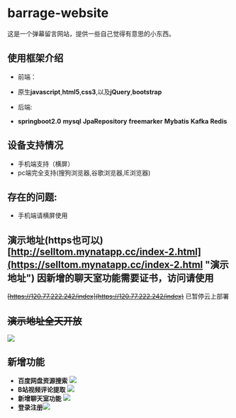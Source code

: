 # barrage-website
这是一个弹幕留言网站，提供一些自己觉得有意思的小东西。


## 使用框架介绍
+ 前端：
 + 原生**javascript**,**html5**,**css3**,以及**jQuery**,**bootstrap**

+ 后端:
 + **springboot2.0** **mysql** **JpaRepository** **freemarker** **Mybatis** **Kafka** **Redis**

## 设备支持情况
+  手机端支持（横屏）
+  pc端完全支持(搜狗浏览器,谷歌浏览器,IE浏览器)
## 存在的问题:
 + 手机端请横屏使用


## 演示地址(https也可以)  [http://selltom.mynatapp.cc/index-2.html](https://selltom.mynatapp.cc/index-2.html "演示地址") 因新增的聊天室功能需要证书，访问请使用 
~~[https://120.77.222.242/index](https://120.77.222.242/index)~~ 已暂停云上部署



## ~~演示地址全天开放~~
![](http://chuantu.xyz/t6/731/1587879834x3752237043.png)

## 新增功能
+ **百度网盘资源搜索** ![](https://i.imgur.com/5BZEjYI.png)
+ **B站视频评论提取** ![](http://chuantu.xyz/t6/731/1587880490x989559068.png)
+ **新增聊天室功能** ![](http://chuantu.xyz/t6/731/1587880439x989559068.png)
+ **登录注册**![](http://chuantu.xyz/t6/731/1587879987x3752237043.png)
